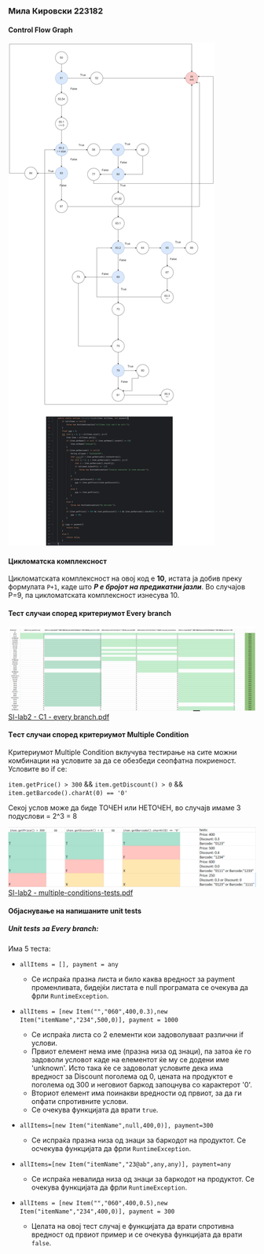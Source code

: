 ### Мила Кировски 223182

#### Control Flow Graph

![lab2-si-CFG-withCode.drawio.png](lab2-si-CFG-withCode.drawio.png)


#### Цикломатска комплексност
Цикломатската комплексност на овој код е **10**, истата ја добив преку формулата `P+1`, 
каде што _**P е бројот на предикатни јазли**_. Во случајoв P=9, па цикломатската комплексност изнесува 10.


#### Тест случаи според критериумот Every branch

![every-branch.png](every-branch.png)
[SI-lab2 - C1 - every branch.pdf](SI-lab2%20-%20C1%20-%20every%20branch.pdf)


#### Tест случаи според критериумот Multiple Condition 

Критериумот Multiple Condition вклучува тестирање на сите можни комбинации на условите за да се обезбеди сеопфатна покриеност.
Условите во if се:

`item.getPrice() > 300`
&&
`item.getDiscount() > 0`
&&
`item.getBarcode().charAt(0) == '0'`

Секој услов може да биде ТОЧЕН или НЕТОЧЕН, во случајв имаме 3 подуслови = 2^3 = 8 

![multiple-conditions-tests.png](multiple-conditions-tests.png)
[SI-lab2 - multiple-conditions-tests.pdf](SI-lab2%20-%20multiple-conditions-tests.pdf)

#### Објаснување на напишаните unit tests

##### Unit tests за Every branch:

Има 5 теста:
* `allItems = [], payment = any`

  * Се испраќа празна листа и било каква вредност за payment променливата, бидејќи листата е null програмата се очекува да фрли `RuntimeException`.
  
  
* `allItems = [new Item("","060",400,0.3),new Item("itemName","234",500,0)], payment = 1000`

  * Се испраќа листа со 2 елементи кои задоволуваат различни if услови.
  * Првиот елемент нема име (празна низа од знаци), па затоа ќе го задоволи условот каде на елементот ќе му се додени име 'unknown'. Исто така ќе се задоволат условите дека има вредност за Discount поголема од 0, цената на продуктот е поголема од 300 и неговиот баркод запоцнува со карактерот '0'. 
  * Вториот елемент има поинакви вредности од првиот, за да ги опфати спротивните услови.
  * Се очекува функцијата да врати `true`.


* `allItems=[new Item("itemName",null,400,0)], payment=300`
  * Се испраќа празна низа од знаци за баркодот на продуктот. Се осчекува функцијата да фрли `RuntimeException`.
  

* `allItems=[new Item("itemName","23@ab",any,any)], payment=any`
  * Се испраќа невалида низа од знаци за баркодот на продуктот. Се очекува функцијата да фрли `RuntimeException`.


* `allItems = [new Item("","060",400,0.5),new Item("itemName","234",400,0)], payment = 300`
  * Целата на овој тест случај е функцијата да врати спротивна вредност од првиот пример и се очекува функцијата да врати `false`.

